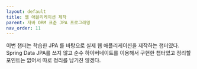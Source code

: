 ```yaml
---
layout: default
title: 웹 애플리케이션 제작
parent: 자바 ORM 표준 JPA 프로그래밍
nav_order: 11
---
```


이번 챕터는 학습한 JPA 를 바탕으로 실제 웹 애플리케이션을 제작하는 챕터였다. Spring Data JPA를 쓰지 않고 순수 하이버네이트를 이용해서 구현한 챕터였고
정리할 포인트는 없어서 따로 정리를 남기진 않겠다.